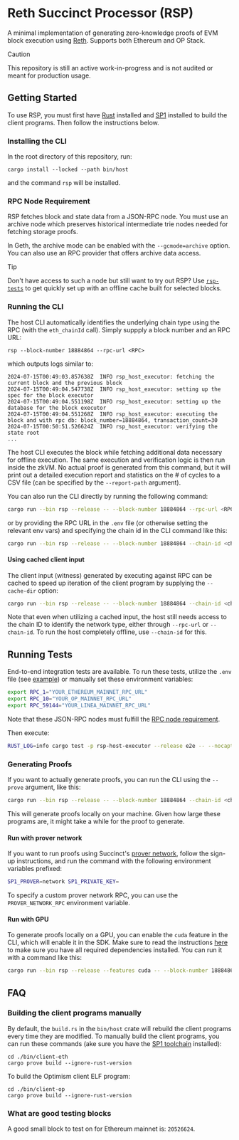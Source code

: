 # Reth Succinct Processor (RSP)

A minimal implementation of generating zero-knowledge proofs of EVM block execution using [Reth](https://github.com/paradigmxyz/reth). Supports both Ethereum and OP Stack.

> [!CAUTION]
>
> This repository is still an active work-in-progress and is not audited or meant for production usage.

## Getting Started

To use RSP, you must first have [Rust](https://www.rust-lang.org/tools/install) installed and [SP1](https://docs.succinct.xyz/docs/getting-started/install) installed to build the client programs. Then follow the instructions below.

### Installing the CLI

In the root directory of this repository, run:

```console
cargo install --locked --path bin/host
```

and the command `rsp` will be installed.

### RPC Node Requirement

RSP fetches block and state data from a JSON-RPC node. You must use an archive node which preserves historical intermediate trie nodes needed for fetching storage proofs.

In Geth, the archive mode can be enabled with the `--gcmode=archive` option. You can also use an RPC provider that offers archive data access.

> [!TIP]
>
> Don't have access to such a node but still want to try out RSP? Use [`rsp-tests`](https://github.com/succinctlabs/rsp-tests) to get quickly set up with an offline cache built for selected blocks.

### Running the CLI

The host CLI automatically identifies the underlying chain type using the RPC (with the `eth_chainId` call). Simply suppply a block number and an RPC URL:

```console
rsp --block-number 18884864 --rpc-url <RPC>
```

which outputs logs similar to:

```log
2024-07-15T00:49:03.857638Z  INFO rsp_host_executor: fetching the current block and the previous block
2024-07-15T00:49:04.547738Z  INFO rsp_host_executor: setting up the spec for the block executor
2024-07-15T00:49:04.551198Z  INFO rsp_host_executor: setting up the database for the block executor
2024-07-15T00:49:04.551268Z  INFO rsp_host_executor: executing the block and with rpc db: block_number=18884864, transaction_count=30
2024-07-15T00:50:51.526624Z  INFO rsp_host_executor: verifying the state root
...
```

The host CLI executes the block while fetching additional data necessary for offline execution. The same execution and verification logic is then run inside the zkVM. No actual proof is generated from this command, but it will print out a detailed execution report and statistics on the # of cycles to a CSV file (can be specified by the `--report-path` argument).

You can also run the CLI directly by running the following command:

```bash
cargo run --bin rsp --release -- --block-number 18884864 --rpc-url <RPC>
```

or by providing the RPC URL in the `.env` file (or otherwise setting the relevant env vars) and specifying the chain id in the CLI command like this:

```bash
cargo run --bin rsp --release -- --block-number 18884864 --chain-id <chain-id>
```

#### Using cached client input

The client input (witness) generated by executing against RPC can be cached to speed up iteration of the client program by supplying the `--cache-dir` option:

```bash
cargo run --bin rsp --release -- --block-number 18884864 --chain-id <chain-id> --cache-dir /path/to/cache
```

Note that even when utilizing a cached input, the host still needs access to the chain ID to identify the network type, either through `--rpc-url` or `--chain-id`. To run the host completely offline, use `--chain-id` for this.

## Running Tests

End-to-end integration tests are available. To run these tests, utilize the `.env` file (see [example](./.env.example)) or manually set these environment variables:

```bash
export RPC_1="YOUR_ETHEREUM_MAINNET_RPC_URL"
export RPC_10="YOUR_OP_MAINNET_RPC_URL"
export RPC_59144="YOUR_LINEA_MAINNET_RPC_URL"
```

Note that these JSON-RPC nodes must fulfill the [RPC node requirement](#rpc-node-requirement).

Then execute:

```bash
RUST_LOG=info cargo test -p rsp-host-executor --release e2e -- --nocapture
```

### Generating Proofs

If you want to actually generate proofs, you can run the CLI using the `--prove` argument, like this:

```bash
cargo run --bin rsp --release -- --block-number 18884864 --chain-id <chain-id> --prove
```

This will generate proofs locally on your machine. Given how large these programs are, it might take a while for the proof to generate.

#### Run with prover network

If you want to run proofs using Succinct's [prover network](https://docs.succinct.xyz/generating-proofs/prover-network.html), follow the sign-up instructions, and run the command with the following environment variables prefixed:

```bash
SP1_PROVER=network SP1_PRIVATE_KEY=
```

To specify a custom prover network RPC, you can use the `PROVER_NETWORK_RPC` environment variable.

#### Run with GPU

To generate proofs locally on a GPU, you can enable the `cuda` feature in the CLI, which will enable it in the SDK. Make sure to read the instructions [here](https://github.com/succinctlabs/sp1/blob/fb967e8c409b318d18985f8f92353e93d38c7cda/book/generating-proofs/hardware-acceleration/cuda.md) to make sure you have all required dependencies installed. You can run it with a command like this:

```bash
cargo run --bin rsp --release --features cuda -- --block-number 18884864 --chain-id <chain-id> --prove
```

## FAQ

### Building the client programs manually

By default, the `build.rs` in the `bin/host` crate will rebuild the client programs every time they are modified. To manually build the client programs, you can run these commands (ake sure you have the [SP1 toolchain](https://docs.succinct.xyz/getting-started/install.html) installed):

```console
cd ./bin/client-eth
cargo prove build --ignore-rust-version
```

To build the Optimism client ELF program:

```console
cd ./bin/client-op
cargo prove build --ignore-rust-version
```

### What are good testing blocks

A good small block to test on for Ethereum mainnet is: `20526624`.
